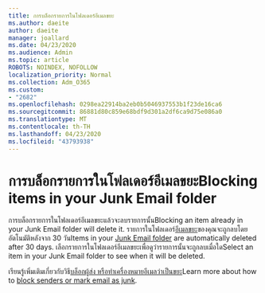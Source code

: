 ```yaml
---
title: การบล็อกรายการในโฟลเดอร์อีเมลขยะ
ms.author: daeite
author: daeite
manager: joallard
ms.date: 04/23/2020
ms.audience: Admin
ms.topic: article
ROBOTS: NOINDEX, NOFOLLOW
localization_priority: Normal
ms.collection: Adm_O365
ms.custom:
- "2682"
ms.openlocfilehash: 0298ea22914ba2eb0b5046937553b1f23de16ca6
ms.sourcegitcommit: 86881d80c859e68bdf9d301a2df6ca9d75e086a0
ms.translationtype: MT
ms.contentlocale: th-TH
ms.lasthandoff: 04/23/2020
ms.locfileid: "43793938"
---
```

# <a name="blocking-items-in-your-junk-email-folder"></a><span data-ttu-id="ea91a-102">การบล็อกรายการในโฟลเดอร์อีเมลขยะ</span><span class="sxs-lookup"><span data-stu-id="ea91a-102">Blocking items in your Junk Email folder</span></span>

<span data-ttu-id="ea91a-103">การบล็อกรายการในโฟลเดอร์อีเมลขยะแล้วจะลบรายการนั้น</span><span class="sxs-lookup"><span data-stu-id="ea91a-103">Blocking an item already in your Junk Email folder will delete it.</span></span> <span data-ttu-id="ea91a-104">รายการในโฟลเดอร์[อีเมลขยะ](https://outlook.live.com/mail/junkemail)ของคุณจะถูกลบโดยอัตโนมัติหลังจาก 30 วัน</span><span class="sxs-lookup"><span data-stu-id="ea91a-104">Items in your [Junk Email folder](https://outlook.live.com/mail/junkemail) are automatically deleted after 30 days.</span></span> <span data-ttu-id="ea91a-105">เลือกรายการในโฟลเดอร์อีเมลขยะเพื่อดูว่ารายการนั้นจะถูกลบเมื่อใด</span><span class="sxs-lookup"><span data-stu-id="ea91a-105">Select an item in your Junk Email folder to see when it will be deleted.</span></span>

<span data-ttu-id="ea91a-106">เรียนรู้เพิ่มเติมเกี่ยวกับวิธี[บล็อกผู้ส่ง หรือทําเครื่องหมายอีเมลว่าเป็นขยะ](https://support.office.com/article/a3ece97b-82f8-4a5e-9ac3-e92fa6427ae4)</span><span class="sxs-lookup"><span data-stu-id="ea91a-106">Learn more about how to [block senders or mark email as junk](https://support.office.com/article/a3ece97b-82f8-4a5e-9ac3-e92fa6427ae4).</span></span>